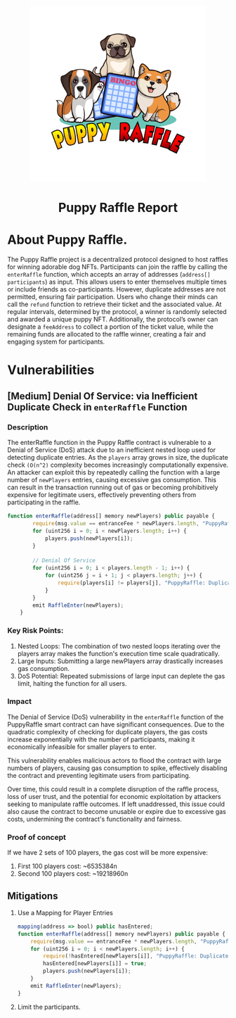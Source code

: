 <div align="center" style="page-break-after: always;">
<p align="center">
<img src="./images/puppy-raffle.svg" width="400" alt="puppy-raffle">
<br/>
<h1>Puppy Raffle Report</h1>
</p>
</div>

# About Puppy Raffle.

The Puppy Raffle project is a decentralized protocol designed to host raffles for winning adorable dog NFTs. Participants can join the raffle by calling the `enterRaffle` function, which accepts an array of addresses (`address[] participants`) as input. This allows users to enter themselves multiple times or include friends as co-participants. However, duplicate addresses are not permitted, ensuring fair participation. Users who change their minds can call the `refund` function to retrieve their ticket and the associated value. At regular intervals, determined by the protocol, a winner is randomly selected and awarded a unique puppy NFT. Additionally, the protocol’s owner can designate a `feeAddress` to collect a portion of the ticket value, while the remaining funds are allocated to the raffle winner, creating a fair and engaging system for participants.

# Vulnerabilities

## **[Medium] Denial Of Service: via Inefficient Duplicate Check in `enterRaffle` Function**

### **Description**
The enterRaffle function in the Puppy Raffle contract is vulnerable to a Denial of Service (DoS) attack due to an inefficient nested loop used for detecting duplicate entries. As the `players` array grows in size, the duplicate check `(O(n^2)` complexity becomes increasingly computationally expensive. An attacker can exploit this by repeatedly calling the function with a large number of `newPlayers` entries, causing excessive gas consumption. This can result in the transaction running out of gas or becoming prohibitively expensive for legitimate users, effectively preventing others from participating in the raffle.

```javascript
function enterRaffle(address[] memory newPlayers) public payable {
        require(msg.value == entranceFee * newPlayers.length, "PuppyRaffle: Must send enough to enter raffle");
        for (uint256 i = 0; i < newPlayers.length; i++) {
            players.push(newPlayers[i]);
        }

        // Denial Of Service 
        for (uint256 i = 0; i < players.length - 1; i++) {
            for (uint256 j = i + 1; j < players.length; j++) {
                require(players[i] != players[j], "PuppyRaffle: Duplicate player");
            }
        }
        emit RaffleEnter(newPlayers);
    }
```

### **Key Risk Points:**

1. Nested Loops: The combination of two nested loops iterating over the players array makes the function's execution time scale quadratically.
2. Large Inputs: Submitting a large newPlayers array drastically increases gas consumption.
3. DoS Potential: Repeated submissions of large input can deplete the gas limit, halting the function for all users.

### **Impact**
The Denial of Service (DoS) vulnerability in the `enterRaffle` function of the PuppyRaffle smart contract can have significant consequences. Due to the quadratic complexity of checking for duplicate players, the gas costs increase exponentially with the number of participants, making it economically infeasible for smaller players to enter. 

This vulnerability enables malicious actors to flood the contract with large numbers of players, causing gas consumption to spike, effectively disabling the contract and preventing legitimate users from participating. 

Over time, this could result in a complete disruption of the raffle process, loss of user trust, and the potential for economic exploitation by attackers seeking to manipulate raffle outcomes. If left unaddressed, this issue could also cause the contract to become unusable or expire due to excessive gas costs, undermining the contract's functionality and fairness.

### **Proof of concept**

If we have 2 sets of 100 players, the gas cost will be more expensive:

1. First 100 players cost: ~6535384n
2. Second 100 players cost: ~19218960n

## **Mitigations**

1. Use a Mapping for Player Entries
    ```javascript
    mapping(address => bool) public hasEntered;
    function enterRaffle(address[] memory newPlayers) public payable {
        require(msg.value == entranceFee * newPlayers.length, "PuppyRaffle: Must send enough to enter raffle");
        for (uint256 i = 0; i < newPlayers.length; i++) {
            require(!hasEntered[newPlayers[i]], "PuppyRaffle: Duplicate player");
            hasEntered[newPlayers[i]] = true;
            players.push(newPlayers[i]);
        }
        emit RaffleEnter(newPlayers);
    }
    ```
2. Limit the participants.